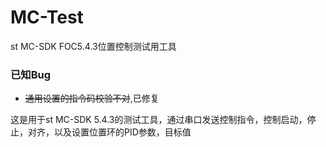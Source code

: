 # MC-Test
st MC-SDK FOC5.4.3位置控制测试用工具
### 已知Bug 
* ~~通用设置的指令码校验不对~~,已修复

这是用于st MC-SDK 5.4.3的测试工具，通过串口发送控制指令，控制启动，停止，对齐，以及设置位置环的PID参数，目标值

